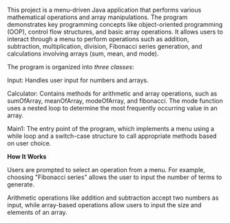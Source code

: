 This project is a menu-driven Java application that performs various mathematical operations and array manipulations. The program demonstrates key programming concepts like object-oriented programming (OOP), control flow structures, and basic array operations. It allows users to interact through a menu to perform operations such as addition, subtraction, multiplication, division, Fibonacci series generation, and calculations involving arrays (sum, mean, and mode).


The program is organized into *three classes*:

Input: Handles user input for numbers and arrays.

Calculator: Contains methods for arithmetic and array operations, such as sumOfArray, meanOfArray, modeOfArray, and fibonacci. The mode function uses a nested loop to determine the most frequently occurring value in an array.

Main1: The entry point of the program, which implements a menu using a while loop and a switch-case structure to call appropriate methods based on user choice.


**How It Works**

Users are prompted to select an operation from a menu. For example, choosing "Fibonacci series" allows the user to input the number of terms to generate.

Arithmetic operations like addition and subtraction accept two numbers as input, while array-based operations allow users to input the size and elements of an array.

